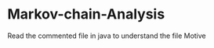 Markov-chain-Analysis
=====================


Read the commented file in java to understand the file Motive
